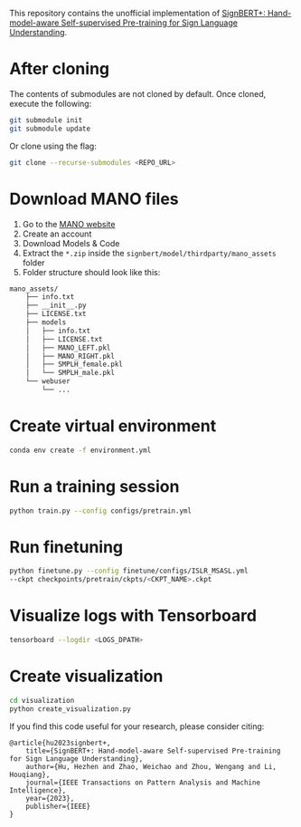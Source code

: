 This repository contains the unofficial implementation of [SignBERT+: Hand-model-aware Self-supervised Pre-training for Sign Language Understanding](https://ieeexplore.ieee.org/abstract/document/10109128). 

# After cloning

The contents of submodules are not cloned by default. Once cloned, execute the
following:

```bash
git submodule init
git submodule update
```

Or clone using the flag:
```bash
git clone --recurse-submodules <REPO_URL>
```

# Download MANO files

1. Go to the [MANO website](http://mano.is.tue.mpg.de/)
2. Create an account
3. Download Models & Code
4. Extract the `*.zip` inside the `signbert/model/thirdparty/mano_assets` folder
5. Folder structure should look like this:
```bash
mano_assets/
    ├── info.txt
    ├── __init__.py
    ├── LICENSE.txt
    ├── models
    │   ├── info.txt
    │   ├── LICENSE.txt
    │   ├── MANO_LEFT.pkl
    │   ├── MANO_RIGHT.pkl
    │   ├── SMPLH_female.pkl
    │   └── SMPLH_male.pkl
    └── webuser
        └── ...
```

# Create virtual environment

```bash
conda env create -f environment.yml
```

# Run a training session
```bash
python train.py --config configs/pretrain.yml
```

# Run finetuning
```bash
python finetune.py --config finetune/configs/ISLR_MSASL.yml
--ckpt checkpoints/pretrain/ckpts/<CKPT_NAME>.ckpt
```

# Visualize logs with Tensorboard

```bash
tensorboard --logdir <LOGS_DPATH>
```

# Create visualization
```bash
cd visualization
python create_visualization.py
```

If you find this code useful for your research, please consider citing:

    @article{hu2023signbert+,
        title={SignBERT+: Hand-model-aware Self-supervised Pre-training for Sign Language Understanding},
        author={Hu, Hezhen and Zhao, Weichao and Zhou, Wengang and Li, Houqiang},
        journal={IEEE Transactions on Pattern Analysis and Machine Intelligence},
        year={2023},
        publisher={IEEE}
    }